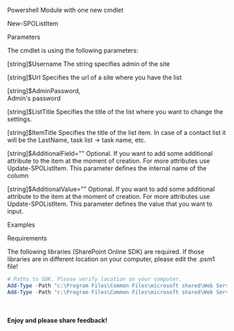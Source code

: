 Powershell Module with one new cmdlet 

 

New-SPOListItem

 

Parameters

The cmdlet is using the following parameters:

 [string]$Username
The string specifies admin of the site

[string]$Url
Specifies the url of a site where you have the list

[string]$AdminPassword,       
Admin's password

[string]$ListTitle
Specifies the title of the list where you want to change the settings.

[string]$ItemTitle
Specifies the title of the list item. In case of a contact list it will be the LastName, task list -> task name, etc.

[string]$AdditionalField=""
Optional. If you want to add some additional attribute to the item at the moment of creation. For more attributes use Update-SPOListItem. This parameter defines the internal name of the column

[string]$AdditionalValue=""
Optional. If you want to add some additional attribute to the item at the moment of creation. For more attributes use Update-SPOListItem. This parameter defines the value that you want to input.

 

 

Examples



 

 

 

 

 

Requirements

The following libraries (SharePoint Online SDK) are required. If those libraries are in different location on your computer, please edit the .psm1 file!

 

```PowerShell
# Paths to SDK. Please verify location on your computer.  
Add-Type -Path "c:\Program Files\Common Files\microsoft shared\Web Server Extensions\15\ISAPI\Microsoft.SharePoint.Client.dll"   
Add-Type -Path "c:\Program Files\Common Files\microsoft shared\Web Server Extensions\15\ISAPI\Microsoft.SharePoint.Client.Runtime.dll"  
``` 
 

 

 

 
 <br/><br/>
<b>Enjoy and please share feedback!</b>

 

 
